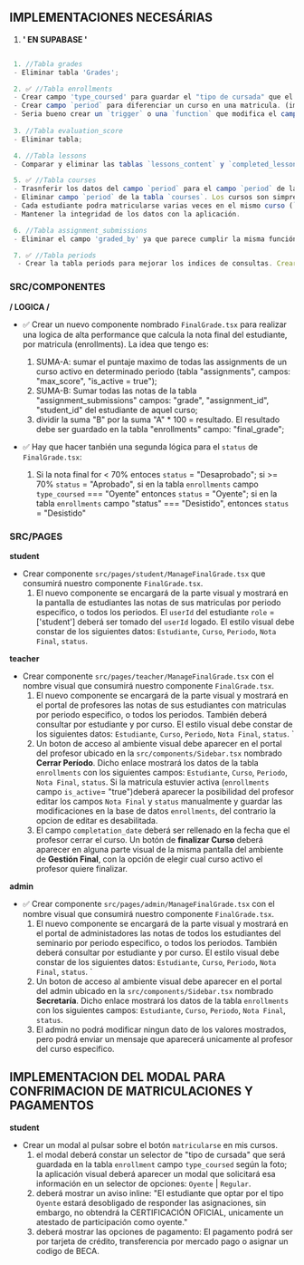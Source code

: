 
## IMPLEMENTACIONES NECESÁRIAS

1. **' EN SUPABASE '**  
```typescript

 1. //Tabla grades
 - Eliminar tabla 'Grades';

 2. ✅ //Tabla enrollments
 - Crear campo 'type_coursed' para guardar el "tipo de cursada" que el estudiante eligirá al matricularse (en la aplicación deberá aparecer un modal que solicitará esa información en un selector de opciones: "Oyente" | "Regular");
 - Crear campo `period` para diferenciar un curso en una matricula. (imagine que un estudiante se haya matriculado en el curso TBAT en el periodo 1-Cuatri/2025 y desaprobo. En el periodo siguiente queire hacerlo otra vez, luego su matricula anterior al cierre del periodo figurara como `is_active` = false y no aparecera en la pantalla como matriculado. Tendra que matricularse otra vez y el `enrollmentId` sera otro con nuevo historial completo. Al imprimir el historial, el periodo del curso y la `enrollmentId` seran diferentes, aunque el `courseId` sea el mismo siempre.)
 - Seria bueno crear un `trigger` o una `function` que modifica el campo `is_active` = false cada vez que el campo `completion_date` for rellenado.
  
 3. //Tabla evaluation_score
 - Eliminar tabla;

 4. //Tabla lessons
 - Comparar y eliminar las tablas `lessons_content` y `completed_lessons`. Parece que todas llevan el mismo contenido y proposito;

 5. ✅ //Tabla courses
 - Trasnferir los datos del campo `period` para el campo `period` de la tabla `enrollments`;
 - Eliminar campo `period` de la tabla `courses`. Los cursos son simpre adaptables a todos los periodos, lo que caduca debe ser siempre la matricula (`enrollmentsId`) que perderá su ciclo de vida al terminar el periodo.  
 - Cada estudiante podra matricularse varias veces en el mismo curso (`courseId`), pero cada matricula será unica (`enrollmentId`) y sera identificada por el periodo cursado.
 - Mantener la integridad de los datos con la aplicación.

 6. //Tabla assignment_submissions
 - Eliminar el campo 'graded_by' ya que parece cumplir la misma función del campo 'student_id'.

 7. ✅ //Tabla periods
  - Crear la tabla periods para mejorar los indices de consultas. Crear el campo `period_id` en la tabla `enrollments`. Copiar los datos del campo `period` de la tabala `enrollments`para el campo `name` de la tabla `periods`. Asignar al campo `enrollments.period_id` cada `periods.id` donde `periods.name` = `enrollments.period`. Eliminar el campo `period` de la tabla `enrollments`.
``` 


### SRC/COMPONENTES ###
**/ LOGICA /**
 - ✅ Crear un nuevo componente nombrado `FinalGrade.tsx` para realizar una logica de alta performance que calcula la nota final del estudiante, por matricula (enrollments). La idea que tengo es: 
    1) SUMA-A: sumar el puntaje maximo de todas las assignments de un curso activo en determinado periodo (tabla "assignments", campos: "max_score", "is_active = true"); 
    2) SUMA-B: Sumar todas las notas de la tabla "assignment_submissions" campos: "grade", "assignment_id", "student_id" del estudiante de aquel curso; 
    3) dividir la suma "B" por la suma "A" * 100 = resultado. El resultado debe ser guardado en la tabla "enrollments" campo: "final_grade";

 - ✅ Hay que hacer tanbién una segunda lógica para el `status` de `FinalGrade.tsx`:
    1) Si la nota final for < 70% entoces `status` = "Desaprobado"; si >= 70% `status` = "Aprobado", si en la tabla `enrollments` campo `type_coursed` === "Oyente" entonces `status` = "Oyente"; si en la tabla `enrollments` campo "status" === "Desistido", entonces `status` = "Desistido"


### SRC/PAGES ###

**student**
 - Crear componente `src/pages/student/ManageFinalGrade.tsx` que consumirá nuestro componente `FinalGrade.tsx`. 
    1) El nuevo componente se encargará de la parte visual y mostrará en la pantalla de estudiantes las notas de sus matriculas por periodo especifico, o todos los periodos. El `userId` del estudiante `role` = ['student'] deberá ser tomado del `userId` logado. El estilo visual debe constar de los siguientes datos: `Estudiante`, `Curso`, `Periodo`, `Nota Final`, `status`. 

**teacher**
 - Crear componente `src/pages/teacher/ManageFinalGrade.tsx` con el nombre visual que consumirá nuestro componente `FinalGrade.tsx`. 
    1) El nuevo componente se encargará de la parte visual y mostrará en el portal de profesores las notas de sus estudiantes con matriculas por periodo especifico, o todos los periodos. También deberá consultar por estudiante y por curso. El estilo visual debe constar de los siguientes datos: `Estudiante`, `Curso`, `Periodo`, `Nota Final`, `status`. `
    2) Un boton de acceso al ambiente visual debe aparecer en el portal del profesor ubicado en la `src/components/Sidebar.tsx` nombrado **Cerrar Período**. Dicho enlace mostrará los datos de la tabla `enrollments` con los siguientes campos: `Estudiante`, `Curso`, `Periodo`, `Nota Final`, `status`. Si la matricula estuvier activa (`enrollments` campo `is_active`= "true")deberá aparecer la posibilidad del profesor editar los campos `Nota Final` y `status` manualmente y guardar las modificaciones en la base de datos `enrollments`, del contrario la opcion de editar es desabilitada.    
    3) El campo `completation_date` deberá ser rellenado en la fecha que el profesor cerrar el curso. Un botón de **finalizar Curso** deberá aparecer en alguna parte visual de la misma pantalla del ambiente de **Gestión Final**, con la opción de elegir cual curso activo el profesor quiere finalizar.  
    

**admin**
 - ✅ Crear componente `src/pages/admin/ManageFinalGrade.tsx` con el nombre visual que consumirá nuestro componente `FinalGrade.tsx`. 
    1) El nuevo componente se encargará de la parte visual y mostrará en el portal de administadores las notas de todos los estudiantes del seminario por periodo especifico, o todos los periodos. También deberá consultar por estudiante y por curso. El estilo visual debe constar de los siguientes datos: `Estudiante`, `Curso`, `Periodo`, `Nota Final`, `status`. `
    2) Un boton de acceso al ambiente visual debe aparecer en el portal del admin ubicado en la `src/components/Sidebar.tsx` nombrado **Secretaría**. Dicho enlace mostrará los datos de la tabla `enrollments` con los siguientes campos: `Estudiante`, `Curso`, `Periodo`, `Nota Final`, `status`.
    3) El admin no podrá modificar ningun dato de los valores mostrados, pero podrá enviar un mensaje que aparecerá unicamente al profesor del curso especifico.  
      
      
## IMPLEMENTACION DEL MODAL PARA CONFRIMACION DE MATRICULACIONES Y PAGAMENTOS
**student**
 - Crear un modal al pulsar sobre el botón `matricularse` en mis cursos. 
    1) el modal deberá constar un selector de "tipo de cursada" que será guardada en la tabla `enrollment` campo `type_coursed` según la foto; la aplicación visual deberá aparecer un modal que solicitará esa información en un selector de opciones: `Oyente` | `Regular`.
    2) deberá mostrar un aviso inline: "El estudiante que optar por el tipo `Oyente` estará desobligado de responder las asignaciones, sin embargo, no obtendrá la CERTIFICACIÓN OFICIAL, unicamente un atestado de participación como oyente."
    3) deberá mostrar las opciones de pagamento: El pagamento podrá ser por tarjeta de crédito, transferencia por mercado pago o asignar un codigo de BECA.